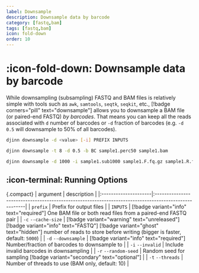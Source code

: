 ```yaml
---
label: Downsample
description: Downsample data by barcode
category: [fastq,bam]
tags: [fastq,bam]
icon: fold-down
order: 10
---
```


# :icon-fold-down: Downsample data by barcode

While downsampling (subsampling) FASTQ and BAM files is relatively simple with tools such as `awk`, `samtools`, `seqtk`, `seqkit`, etc.,
[!badge corners="pill" text="downsample"] allows you to downsample a BAM file (or paired-end FASTQ) _by barcodes_. That means you can
keep all the reads associated with `d` number of barcodes or `-d` fraction of barcodes (e.g. `-d 0.5` will downsample to 50% of all barcodes).

```bash usage
djinn downsample -d <value> [-i] PREFIX INPUTS
```

```bash example | downsample bam file by 50% of the barcodes, ignoring invalid barcodes 
djinn downsample -t 8 -d 0.5 -b BC sample1.perc50 sample1.bam
```

```bash example | downsample fastq pair, including invalid barcodes
djinn downsample -d 1000 -i sample1.sub1000 sample1.F.fq.gz sample1.R.fq.gz
```

## :icon-terminal: Running Options
{.compact}
| argument                | description                                                                                          |
|:---------------------|:-----------------------------------------------------------------------------------------------------|
| `prefix`      | Prefix for output files                                                                              |
| `INPUTS`             | [!badge variant="info" text="required"] One BAM file or both read files from a paired-end FASTQ pair |
| `-c` `--cache-size` | [!badge variant="warning" text="unreleased"] [!badge variant="info" text="FASTQ"] [!badge variant="ghost" text="hidden"] number of reads to store before writing (bigger is faster, default: `5000`) |
| `-d` `--downsample`  | [!badge variant="info" text="required"] Number/fraction of barcodes to downsample to                          |
| `-i` `--invalid`    | Include invalid barcodes in downsampling                                                 |
| `-r` `--random-seed`      | Random seed for sampling [!badge variant="secondary" text="optional"]                                |
| `-t` `--threads`    | Number of threads to use (BAM only, default: 10)                                                                              |

